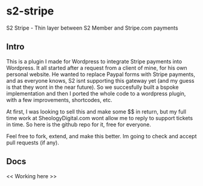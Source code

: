 s2-stripe
=========

S2 Stripe - Thin layer between S2 Member and Stripe.com payments

Intro
------

This is a plugin I made for Wordpress to integrate Stripe payments into Wordpress. It all started after a request from a client of mine, for his own personal website. He wanted to replace Paypal forms with Stripe payments, and as everyone knows, S2 isnt supporting this gateway yet (and my guess is that they wont in the near future). So we succesfully built a bspoke implementation and then I ported the whole code to a wordpress plugin, with a few improvements, shortcodes, etc.

At first, I was looking to sell this and make some $$ in return, but my full time work at SheologyDigital.com wont allow me to reply to support tickets in time. So here is the github repo for it, free for everyone.

Feel free to fork, extend, and make this better. Im going to check and accept pull requests (if any).

Docs
------

<< Working here >>

